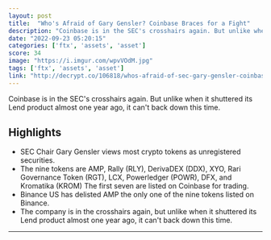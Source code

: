 ```yaml
---
layout: post
title:  "Who's Afraid of Gary Gensler? Coinbase Braces for a Fight"
description: "Coinbase is in the SEC's crosshairs again. But unlike when it shuttered its Lend product almost one year ago, it can't back down this time."
date: "2022-09-23 05:20:15"
categories: ['ftx', 'assets', 'asset']
score: 34
image: "https://i.imgur.com/wpvVOdM.jpg"
tags: ['ftx', 'assets', 'asset']
link: "http://decrypt.co/106818/whos-afraid-of-sec-gary-gensler-coinbase-securities"
---
```


Coinbase is in the SEC's crosshairs again. But unlike when it shuttered its Lend product almost one year ago, it can't back down this time.

## Highlights

- SEC Chair Gary Gensler views most crypto tokens as unregistered securities.
- The nine tokens are AMP, Rally (RLY), DerivaDEX (DDX), XYO, Rari Governance Token (RGT), LCX, Powerledger (POWR), DFX, and Kromatika (KROM) The first seven are listed on Coinbase for trading.
- Binance US has delisted AMP the only one of the nine tokens listed on Binance.
- The company is in the crosshairs again, but unlike when it shuttered its Lend product almost one year ago, it can't back down this time.

---
